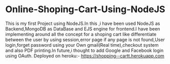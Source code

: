 # Online-Shoping-Cart-Using-NodeJS
This is my first Project using NodeJS.In this ,i have been used NodeJS as Backend,MongoDB as DataBase and EJS engine for frontend.I have been implementing around all the concept for a shoping cart like differentiate between the user by using session,error page if any page is not found,User login,forget password using your Own gmail(Real time),checkout system and also PDF printing.In future,i thought to add Google and Facebook login using OAuth.
Deployed on heroku:-
https://shopping--cartt.herokuapp.com
